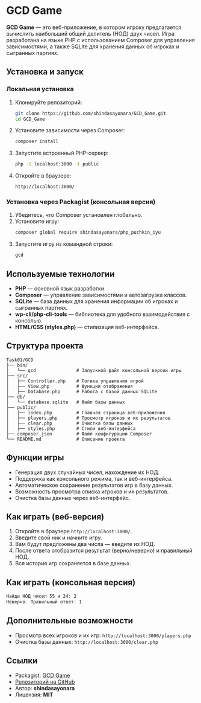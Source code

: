 # GCD Game

**GCD Game** — это веб-приложение, в котором игроку предлагается вычислить наибольший общий делитель (НОД) двух чисел. Игра разработана на языке PHP с использованием Composer для управления зависимостями, а также SQLite для хранения данных об игроках и сыгранных партиях.

## Установка и запуск

### Локальная установка
1. Клонируйте репозиторий:
   ```bash
   git clone https://github.com/shindasayonara/GCD_Game.git
   cd GCD_Game
   ```
2. Установите зависимости через Composer:
   ```bash
   composer install
   ```
3. Запустите встроенный PHP-сервер:
   ```bash
   php -S localhost:3000 -t public
   ```
4. Откройте в браузере:
   ```
   http://localhost:3000/
   ```

### Установка через Packagist (консольная версия)
1. Убедитесь, что Composer установлен глобально.
2. Установите игру:
   ```bash
   composer global require shindasayonara/php_puchkin_iyu
   ```
3. Запустите игру из командной строки:
   ```bash
   gcd
   ```

## Используемые технологии
- **PHP** — основной язык разработки.
- **Composer** — управление зависимостями и автозагрузка классов.
- **SQLite** — база данных для хранения информации об игроках и сыгранных партиях.
- **wp-cli/php-cli-tools** — библиотека для удобного взаимодействия с консолью.
- **HTML/CSS (styles.php)** — стилизация веб-интерфейса.

## Структура проекта
```
Task01/GCD
├── bin/
│   └── gcd               # Запускной файл консольной версии игры
├── src/
│   ├── Controller.php    # Логика управления игрой
│   ├── View.php          # Функции отображения
│   ├── Database.php      # Работа с базой данных SQLite
├── db/
│   └── database.sqlite   # Файл базы данных
├── public/
│   ├── index.php         # Главная страница веб-приложения
│   ├── players.php       # Просмотр игроков и их результатов
│   ├── clear.php         # Очистка базы данных
│   ├── styles.php        # Стили веб-интерфейса
├── composer.json         # Файл конфигурации Composer
└── README.md             # Описание проекта
```

## Функции игры
- Генерация двух случайных чисел, нахождение их НОД.
- Поддержка как консольного режима, так и веб-интерфейса.
- Автоматическое сохранение результатов игр в базу данных.
- Возможность просмотра списка игроков и их результатов.
- Очистка базы данных через веб-интерфейс.

## Как играть (веб-версия)
1. Откройте в браузере `http://localhost:3000/`.
2. Введите свой ник и начните игру.
3. Вам будут предложены два числа — введите их НОД.
4. После ответа отобразится результат (верно/неверно) и правильный НОД.
5. Вся история игр сохраняется в базе данных.

## Как играть (консольная версия)
```bash
Найди НОД чисел 55 и 24: 2
Неверно. Правильный ответ: 1
```

## Дополнительные возможности
- Просмотр всех игроков и их игр: `http://localhost:3000/players.php`
- Очистка базы данных: `http://localhost:3000/clear.php`

## Ссылки
- Packagist: [GCD Game](https://packagist.org/packages/shindasayonara/php_puchkin_iyu)
- [Репозиторий на GitHub](https://github.com/shindasayonara/GCD_Game)
- Автор: **shindasayonara**
- Лицензия: **MIT**

